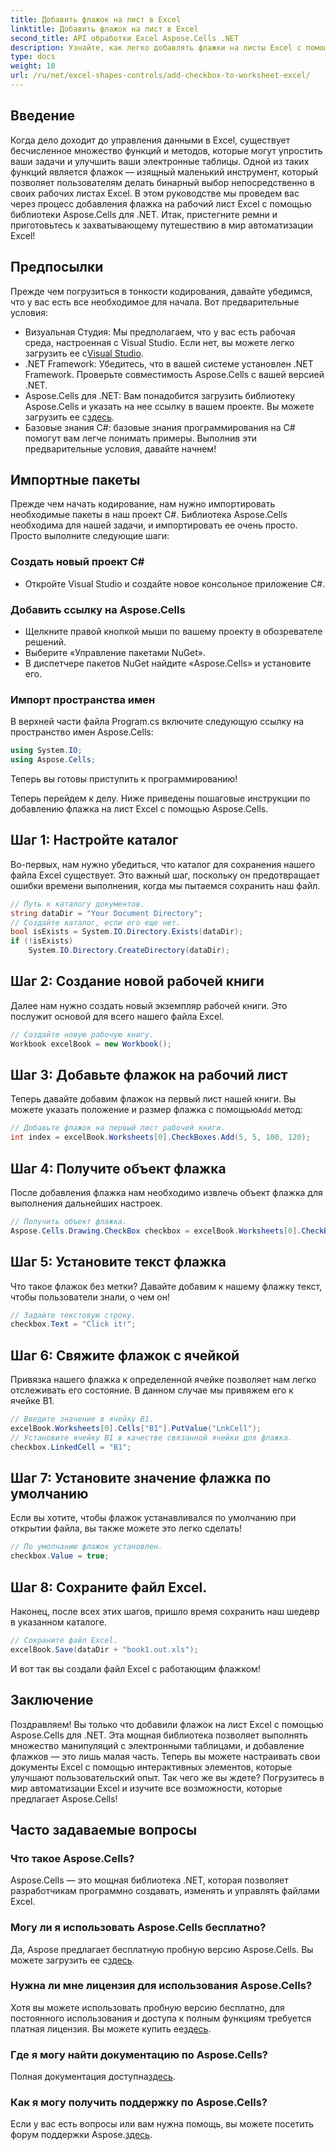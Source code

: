 ```yaml
---
title: Добавить флажок на лист в Excel
linktitle: Добавить флажок на лист в Excel
second_title: API обработки Excel Aspose.Cells .NET
description: Узнайте, как легко добавлять флажки на листы Excel с помощью Aspose.Cells для .NET, из нашего пошагового руководства, дополненного примерами кода и пояснениями.
type: docs
weight: 18
url: /ru/net/excel-shapes-controls/add-checkbox-to-worksheet-excel/
---
```

## Введение
Когда дело доходит до управления данными в Excel, существует бесчисленное множество функций и методов, которые могут упростить ваши задачи и улучшить ваши электронные таблицы. Одной из таких функций является флажок — изящный маленький инструмент, который позволяет пользователям делать бинарный выбор непосредственно в своих рабочих листах Excel. В этом руководстве мы проведем вас через процесс добавления флажка на рабочий лист Excel с помощью библиотеки Aspose.Cells для .NET. Итак, пристегните ремни и приготовьтесь к захватывающему путешествию в мир автоматизации Excel!
## Предпосылки
Прежде чем погрузиться в тонкости кодирования, давайте убедимся, что у вас есть все необходимое для начала. Вот предварительные условия:
- Визуальная Студия: Мы предполагаем, что у вас есть рабочая среда, настроенная с Visual Studio. Если нет, вы можете легко загрузить ее с[Visual Studio](https://visualstudio.microsoft.com/vs/).
- .NET Framework: Убедитесь, что в вашей системе установлен .NET Framework. Проверьте совместимость Aspose.Cells с вашей версией .NET.
-  Aspose.Cells для .NET: Вам понадобится загрузить библиотеку Aspose.Cells и указать на нее ссылку в вашем проекте. Вы можете загрузить ее с[здесь](https://releases.aspose.com/cells/net/).
- Базовые знания C#: базовые знания программирования на C# помогут вам легче понимать примеры.
Выполнив эти предварительные условия, давайте начнем!
## Импортные пакеты
Прежде чем начать кодирование, нам нужно импортировать необходимые пакеты в наш проект C#. Библиотека Aspose.Cells необходима для нашей задачи, и импортировать ее очень просто. Просто выполните следующие шаги:
### Создать новый проект C#
- Откройте Visual Studio и создайте новое консольное приложение C#.
### Добавить ссылку на Aspose.Cells
- Щелкните правой кнопкой мыши по вашему проекту в обозревателе решений.
- Выберите «Управление пакетами NuGet».
- В диспетчере пакетов NuGet найдите «Aspose.Cells» и установите его.
### Импорт пространства имен
В верхней части файла Program.cs включите следующую ссылку на пространство имен Aspose.Cells:
```csharp
using System.IO;
using Aspose.Cells;
```
Теперь вы готовы приступить к программированию!

Теперь перейдем к делу. Ниже приведены пошаговые инструкции по добавлению флажка на лист Excel с помощью Aspose.Cells.
## Шаг 1: Настройте каталог
Во-первых, нам нужно убедиться, что каталог для сохранения нашего файла Excel существует. Это важный шаг, поскольку он предотвращает ошибки времени выполнения, когда мы пытаемся сохранить наш файл.
```csharp
// Путь к каталогу документов.
string dataDir = "Your Document Directory";
// Создайте каталог, если его еще нет.
bool isExists = System.IO.Directory.Exists(dataDir);
if (!isExists)
    System.IO.Directory.CreateDirectory(dataDir);
```
## Шаг 2: Создание новой рабочей книги
Далее нам нужно создать новый экземпляр рабочей книги. Это послужит основой для всего нашего файла Excel.
```csharp
// Создайте новую рабочую книгу.
Workbook excelBook = new Workbook();
```
## Шаг 3: Добавьте флажок на рабочий лист
 Теперь давайте добавим флажок на первый лист нашей книги. Вы можете указать положение и размер флажка с помощью`Add` метод:
```csharp
// Добавьте флажок на первый лист рабочей книги.
int index = excelBook.Worksheets[0].CheckBoxes.Add(5, 5, 100, 120);
```
## Шаг 4: Получите объект флажка
После добавления флажка нам необходимо извлечь объект флажка для выполнения дальнейших настроек.
```csharp
// Получить объект флажка.
Aspose.Cells.Drawing.CheckBox checkbox = excelBook.Worksheets[0].CheckBoxes[index];
```
## Шаг 5: Установите текст флажка
Что такое флажок без метки? Давайте добавим к нашему флажку текст, чтобы пользователи знали, о чем он!
```csharp
// Задайте текстовую строку.
checkbox.Text = "Click it!";
```
## Шаг 6: Свяжите флажок с ячейкой
Привязка нашего флажка к определенной ячейке позволяет нам легко отслеживать его состояние. В данном случае мы привяжем его к ячейке B1.
```csharp
// Введите значение в ячейку B1.
excelBook.Worksheets[0].Cells["B1"].PutValue("LnkCell");
// Установите ячейку B1 в качестве связанной ячейки для флажка.
checkbox.LinkedCell = "B1";
```
## Шаг 7: Установите значение флажка по умолчанию
Если вы хотите, чтобы флажок устанавливался по умолчанию при открытии файла, вы также можете это легко сделать!
```csharp
// По умолчанию флажок установлен.
checkbox.Value = true;
```
## Шаг 8: Сохраните файл Excel.
Наконец, после всех этих шагов, пришло время сохранить наш шедевр в указанном каталоге. 
```csharp
// Сохраните файл Excel.
excelBook.Save(dataDir + "book1.out.xls");
```
И вот так вы создали файл Excel с работающим флажком!
## Заключение
Поздравляем! Вы только что добавили флажок на лист Excel с помощью Aspose.Cells для .NET. Эта мощная библиотека позволяет выполнять множество манипуляций с электронными таблицами, и добавление флажков — это лишь малая часть. Теперь вы можете настраивать свои документы Excel с помощью интерактивных элементов, которые улучшают пользовательский опыт. Так чего же вы ждете? Погрузитесь в мир автоматизации Excel и изучите все возможности, которые предлагает Aspose.Cells!
## Часто задаваемые вопросы
### Что такое Aspose.Cells?
Aspose.Cells — это мощная библиотека .NET, которая позволяет разработчикам программно создавать, изменять и управлять файлами Excel.
### Могу ли я использовать Aspose.Cells бесплатно?
 Да, Aspose предлагает бесплатную пробную версию Aspose.Cells. Вы можете загрузить ее с[здесь](https://releases.aspose.com/).
### Нужна ли мне лицензия для использования Aspose.Cells?
 Хотя вы можете использовать пробную версию бесплатно, для постоянного использования и доступа к полным функциям требуется платная лицензия. Вы можете купить ее[здесь](https://purchase.aspose.com/buy).
### Где я могу найти документацию по Aspose.Cells?
 Полная документация доступна[здесь](https://reference.aspose.com/cells/net/).
### Как я могу получить поддержку по Aspose.Cells?
 Если у вас есть вопросы или вам нужна помощь, вы можете посетить форум поддержки Aspose.[здесь](https://forum.aspose.com/c/cells/9).